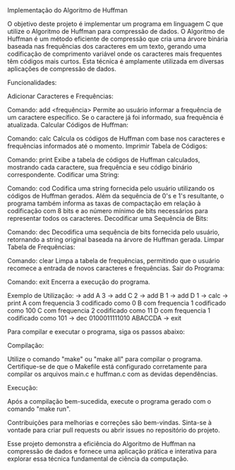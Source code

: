 Implementação do Algoritmo de Huffman

O objetivo deste projeto é implementar um programa em linguagem C que utilize o Algoritmo de Huffman para compressão de dados. O Algoritmo de Huffman é um método eficiente de compressão que cria uma árvore binária baseada nas frequências dos caracteres em um texto, gerando uma codificação de comprimento variável onde os caracteres mais frequentes têm códigos mais curtos. Esta técnica é amplamente utilizada em diversas aplicações de compressão de dados.

Funcionalidades:

Adicionar Caracteres e Frequências:

Comando: add <caractere> <frequência>
Permite ao usuário informar a frequência de um caractere específico. Se o caractere já foi informado, sua frequência é atualizada.
Calcular Códigos de Huffman:

Comando: calc
Calcula os códigos de Huffman com base nos caracteres e frequências informados até o momento.
Imprimir Tabela de Códigos:

Comando: print
Exibe a tabela de códigos de Huffman calculados, mostrando cada caractere, sua frequência e seu código binário correspondente.
Codificar uma String:

Comando: cod <string>
Codifica uma string fornecida pelo usuário utilizando os códigos de Huffman gerados. Além da sequência de 0's e 1's resultante, o programa também informa as taxas de compactação em relação à codificação com 8 bits e ao número mínimo de bits necessários para representar todos os caracteres.
Decodificar uma Sequência de Bits:

Comando: dec <bits>
Decodifica uma sequência de bits fornecida pelo usuário, retornando a string original baseada na árvore de Huffman gerada.
Limpar Tabela de Frequências:

Comando: clear
Limpa a tabela de frequências, permitindo que o usuário recomece a entrada de novos caracteres e frequências.
Sair do Programa:

Comando: exit
Encerra a execução do programa.

Exemplo de Utilização:
-> add A 3
-> add C 2
-> add B 1
-> add D 1
-> calc
-> print
A com frequencia 3 codificado como 0
B com frequencia 1 codificado como 100
C com frequencia 2 codificado como 11
D com frequencia 1 codificado como 101
-> dec 0100011111010
ABACCDA
-> exit

Para compilar e executar o programa, siga os passos abaixo:

Compilação:

Utilize o comando "make" ou "make all" para compilar o programa. Certifique-se de que o Makefile está configurado corretamente para compilar os arquivos main.c e huffman.c com as devidas dependências.

Execução:

Após a compilação bem-sucedida, execute o programa gerado com o comando "make run".

Contribuições para melhorias e correções são bem-vindas. Sinta-se à vontade para criar pull requests ou abrir issues no repositório do projeto.

Esse projeto demonstra a eficiência do Algoritmo de Huffman na compressão de dados e fornece uma aplicação prática e interativa para explorar essa técnica fundamental de ciência da computação.